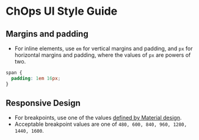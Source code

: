 # ChOps UI Style Guide

## Margins and padding

- For inline elements, use `em` for vertical margins and padding, and `px` for horizontal margins and padding, where the values of `px` are powers of two.

```css
span {
  padding: 1em 16px;
}
```

## Responsive Design

- For breakpoints, use one of the values [defined by Material design](https://material.io/guidelines/layout/responsive-ui.html).
- Acceptable breakpoint values are one of `480, 600, 840, 960, 1280, 1440, 1600`.
